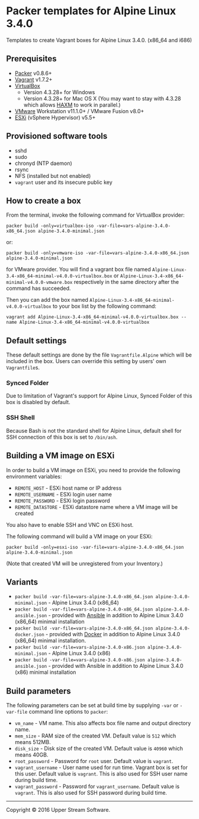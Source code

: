 # Packer templates for Alpine Linux 3.4.0

Templates to create Vagrant boxes for Alpine Linux 3.4.0. (x86_64 and i686)

## Prerequisites

* [Packer] v0.8.6+
* [Vagrant] v1.7.2+
* [VirtualBox]
	* Version 4.3.28+ for Windows
	* Version 4.3.28+ for Mac OS X (You may want to stay with 4.3.28 which allows [HAXM] to work in parallel.)
* [VMware] Workstation v11.1.0+ / VMware Fusion v8.0+
* [ESXi] (vSphere Hypervisor) v5.5+

[ESXi]: http://www.vmware.com/products/vsphere-hypervisor
        "Free VMware vSphere Hypervisor, Free Virtualization (ESXi)"
[HAXM]: https://software.intel.com/en-us/android/articles/intel-hardware-accelerated-execution-manager
        "Intel&reg; Hardware Accelerated Execution Manager"
[Packer]: https://www.packer.io/ "Packer by HashiCorp"
[Vagrant]: https://www.vagrantup.com/ "Vagrant"
[VirtualBox]: https://www.virtualbox.org/ "Oracle VM VirtualBox"
[VMware]: http://www.vmware.com/ "VMware Virtualization for Desktop &amp; Server, Application, Public &amp; Hybrid Clouds"

## Provisioned software tools

* sshd
* sudo
* chronyd (NTP daemon)
* rsync
* NFS (installed but not enabled)
* `vagrant` user and its insecure public key

## How to create a box

From the terminal, invoke the following command for VirtualBox provider:

	packer build -only=virtualbox-iso -var-file=vars-alpine-3.4.0-x86_64.json alpine-3.4.0-minimal.json

or:

	packer build -only=vmware-iso -var-file=vars-alpine-3.4.0-x86_64.json alpine-3.4.0-minimal.json

for VMware provider.
You will find a vagrant box file named `Alpine-Linux-3.4-x86_64-minimal-v4.0.0-virtualbox.box` or
`Alpine-Linux-3.4-x86_64-minimal-v4.0.0-vmware.box` respectively in the same directory after the command has succeeded.

Then you can add the box named `Alpine-Linux-3.4-x86_64-minimal-v4.0.0-virtualbox` to your box list
by the following command:

	vagrant add Alpine-Linux-3.4-x86_64-minimal-v4.0.0-virtualbox.box --name Alpine-Linux-3.4-x86_64-minimal-v4.0.0-virtualbox

## Default settings

These default settings are done by the file `Vagrantfile.Alpine` which will be included in the box.
Users can override this setting by users' own `Vagrantfile`s.

### Synced Folder

Due to limitation of Vagrant's support for Alpine Linux, Synced Folder of this box is disabled by default.

### SSH Shell

Because Bash is not the standard shell for Alpine Linux, default shell for SSH connection of this box
is set to `/bin/ash`.

## Building a VM image on ESXi

In order to build a VM image on ESXi, you need to provide the following environment variables:

* `REMOTE_HOST` - ESXi host name or IP address
* `REMOTE_USERNAME` - ESXi login user name
* `REMOTE_PASSWORD` - ESXi login password
* `REMOTE_DATASTORE` - ESXi datastore name where a VM image will be created

You also have to enable SSH and VNC on ESXi host.

The following command will build a VM image on your ESXi:

    packer build -only=esxi-iso -var-file=vars-alpine-3.4.0-x86_64.json alpine-3.4.0-minimal.json

(Note that created VM will be unregistered from your Inventory.)

## Variants

* `packer build -var-file=vars-alpine-3.4.0-x86_64.json alpine-3.4.0-minimal.json` - Alpine Linux 3.4.0 (x86_64)
* `packer build -var-file=vars-alpine-3.4.0-x86_64.json alpine-3.4.0-ansible.json` - provided with [Ansible] in addition to Alpine Linux 3.4.0 (x86_64) minimal installation
* `packer build -var-file=vars-alpine-3.4.0-x86_64.json alpine-3.4.0-docker.json` - provided with [Docker] in addition to Alpine Linux 3.4.0 (x86_64) minimal installation.
* `packer build -var-file=vars-alpine-3.4.0-x86.json alpine-3.4.0-minimal.json` - Alpine Linux 3.4.0 (x86)
* `packer build -var-file=vars-alpine-3.4.0-x86.json alpine-3.4.0-ansible.json` - provided with Ansible in addition to Alpine Linux 3.4.0 (x86) minimal installation

[Ansible]: https://www.ansible.com/ "Ansible is Simple IT Automation"
[Docker]: https://www.docker.com/ "Docker - Build, Ship and Run Any App, Anywhere"

## Build parameters

The following parameters can be set at build time by supplying `-var` or `-var-file` command line options to `packer`:

* `vm_name` - VM name.  This also affects box file name and output directory name.
* `mem_size` - RAM size of the created VM.  Default value is `512` which means 512MB.
* `disk_size` - Disk size of the created VM.  Default value is `40960` which means 40GB.
* `root_password` - Password for `root` user.  Default value is `vagrant`.
* `vagrant_username` - User name used for run time.  Vagrant box is set for this user.  Default value is `vagrant`.
  This is also used for SSH user name during build time.
* `vagrant_password` - Password for `vagrant_username`.  Default value is `vagrant`.
  This is also used for SSH password during build time.

- - -

Copyright &copy; 2016 Upper Stream Software.
